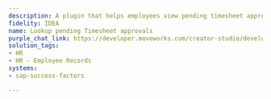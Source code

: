 ```yaml
---
description: A plugin that helps employees view pending timesheet approvals.
fidelity: IDEA
name: Lookup pending Timesheet approvals
purple_chat_link: https://developer.moveworks.com/creator-studio/developer-tools/purple-chat/?conversation=%7B%22messages%22%3A%5B%7B%22parts%22%3A%5B%7B%22richText%22%3A%22Hey+Copilot%2C+can+you+show+me+my+pending+timesheet+approvals%3F%22%7D%5D%2C%22role%22%3A%22user%22%7D%2C%7B%22parts%22%3A%5B%7B%22richText%22%3A%22%3Cp%3ELet+me+fetch+your+pending+timesheet+approvals.%3C%2Fp%3E%22%7D%5D%2C%22role%22%3A%22assistant%22%7D%2C%7B%22parts%22%3A%5B%7B%22richText%22%3A%22Here+are+your+pending+timesheet+approvals%3A%22%7D%2C%7B%22apiBlock%22%3A%7B%22code%22%3A%22Employee+Name%5CnJohn+Doe%5CnEmily+Smith%5CnMichael+Brown%5Cn%5CnWeek+Ending%5Cn01%2F15%2F2023%5Cn01%2F15%2F2023%5Cn01%2F15%2F2023%5Cn%5CnHours+Submitted%5Cn40%5Cn38%5Cn42%5Cn%5CnStatus%5CnPending%5CnPending%5CnPending%22%2C%22title%22%3A%22Pending+Timesheet+Approvals%22%2C%22connectorName%22%3A%22sap-success-factors%22%7D%7D%2C%7B%22richText%22%3A%22Would+you+like+to+approve+any+of+these+timesheets+now%2C+or+do+you+need+more+details+on+a+specific+one%3F%22%7D%5D%2C%22role%22%3A%22assistant%22%7D%2C%7B%22parts%22%3A%5B%7B%22richText%22%3A%22Can+you+show+me+more+details+for+John+Doe%27s+timesheet%3F%22%7D%5D%2C%22role%22%3A%22user%22%7D%2C%7B%22parts%22%3A%5B%7B%22richText%22%3A%22Sure%21+Here+are+the+details+for+John+Doe%27s+timesheet+ending+on+01%2F15%2F2023%3A%22%7D%2C%7B%22apiBlock%22%3A%7B%22code%22%3A%22Date%5Cn01%2F09%2F2023%5Cn01%2F10%2F2023%5Cn01%2F11%2F2023%5Cn01%2F12%2F2023%5Cn01%2F13%2F2023%5Cn%5CnHours+Logged%5Cn8%5Cn8%5Cn8%5Cn8%5Cn8%5Cn%5CnDescription%5CnProject+A+-+Development%5CnProject+A+-+Development%5CnProject+B+-+Meetings%5CnProject+B+-+Research%5CnProject+A+-+Testing%22%2C%22title%22%3A%22John+Doe+Timesheet+Details%22%2C%22connectorName%22%3A%22sap-success-factors%22%7D%7D%2C%7B%22richText%22%3A%22Would+you+like+to+approve+or+reject+this+timesheet%2C+or+do+you+need+further+assistance%3F%22%7D%2C%7B%22buttons%22%3A%5B%7B%22buttonText%22%3A%22Approve%22%2C%22style%22%3A%22filled%22%7D%2C%7B%22buttonText%22%3A%22Reject%22%2C%22style%22%3A%22outlined%22%7D%5D%7D%5D%2C%22role%22%3A%22assistant%22%7D%5D%7D
solution_tags:
- HR
- HR - Employee Records
systems:
- sap-success-factors

---
```

